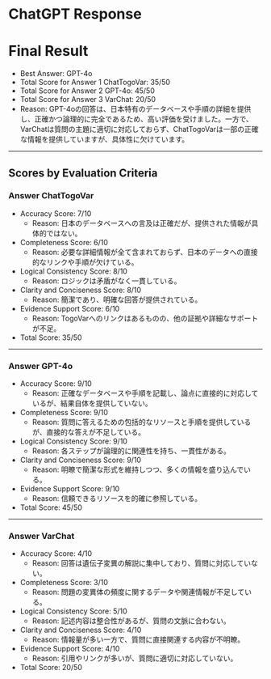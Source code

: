 # ChatGPT Response

# Final Result

- Best Answer: GPT-4o
- Total Score for Answer 1 ChatTogoVar: 35/50
- Total Score for Answer 2 GPT-4o: 45/50
- Total Score for Answer 3 VarChat: 20/50
- Reason: GPT-4oの回答は、日本特有のデータベースや手順の詳細を提供し、正確かつ論理的に完全であるため、高い評価を受けました。一方で、VarChatは質問の主題に適切に対応しておらず、ChatTogoVarは一部の正確な情報を提供していますが、具体性に欠けています。

---

## Scores by Evaluation Criteria

### Answer ChatTogoVar
- Accuracy Score: 7/10
  - Reason: 日本のデータベースへの言及は正確だが、提供された情報が具体的ではない。
- Completeness Score: 6/10
  - Reason: 必要な詳細情報が全て含まれておらず、日本のデータへの直接的なリンクや手順が欠けている。
- Logical Consistency Score: 8/10
  - Reason: ロジックは矛盾がなく一貫している。
- Clarity and Conciseness Score: 8/10
  - Reason: 簡潔であり、明確な回答が提供されている。
- Evidence Support Score: 6/10
  - Reason: TogoVarへのリンクはあるものの、他の証拠や詳細なサポートが不足。
- Total Score: 35/50

---

### Answer GPT-4o
- Accuracy Score: 9/10
  - Reason: 正確なデータベースや手順を記載し、論点に直接的に対応しているが、結果自体を提供していない。
- Completeness Score: 9/10
  - Reason: 質問に答えるための包括的なリソースと手順を提供しているが、直接的な答えが不足している。
- Logical Consistency Score: 9/10
  - Reason: 各ステップが論理的に関連性を持ち、一貫性がある。
- Clarity and Conciseness Score: 9/10
  - Reason: 明瞭で簡潔な形式を維持しつつ、多くの情報を盛り込んでいる。
- Evidence Support Score: 9/10
  - Reason: 信頼できるリソースを的確に参照している。
- Total Score: 45/50

---

### Answer VarChat
- Accuracy Score: 4/10
  - Reason: 回答は遺伝子変異の解説に集中しており、質問に対応していない。
- Completeness Score: 3/10
  - Reason: 問題の変異体の頻度に関するデータや関連情報が不足している。
- Logical Consistency Score: 5/10
  - Reason: 記述内容は整合性があるが、質問の文脈に合わない。
- Clarity and Conciseness Score: 4/10
  - Reason: 情報量が多い一方で、質問に直接関連する内容が不明瞭。
- Evidence Support Score: 4/10
  - Reason: 引用やリンクが多いが、質問に適切に対応していない。
- Total Score: 20/50